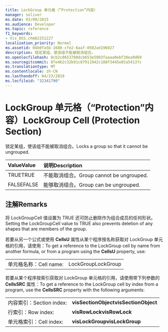 ```yaml
---
title: LockGroup 单元格（“Protection”内容）
manager: soliver
ms.date: 03/09/2015
ms.audience: Developer
ms.topic: reference
f1_keywords:
- Vis_DSS.chm82251227
localization_priority: Normal
ms.assetid: 04b0fa5b-1680-cfe2-6aaf-0502ad196027
description: 锁定某组，使该组不能被取消组合。
ms.openlocfilehash: 0cb2c0653780dcb653e5903faaaa0ebf30ea9d69
ms.sourcegitcommit: 8fe462c32b91c87911942c188f3445e85a54137c
ms.translationtype: MT
ms.contentlocale: zh-CN
ms.lasthandoff: 04/23/2019
ms.locfileid: "32341790"
---
```

# <a name="lockgroup-cell-protection-section"></a><span data-ttu-id="5c638-103">LockGroup 单元格（“Protection”内容）</span><span class="sxs-lookup"><span data-stu-id="5c638-103">LockGroup Cell (Protection Section)</span></span>

<span data-ttu-id="5c638-104">锁定某组，使该组不能被取消组合。</span><span class="sxs-lookup"><span data-stu-id="5c638-104">Locks a group so that it cannot be ungrouped.</span></span>
  
|<span data-ttu-id="5c638-105">**Value**</span><span class="sxs-lookup"><span data-stu-id="5c638-105">**Value**</span></span>|<span data-ttu-id="5c638-106">**说明**</span><span class="sxs-lookup"><span data-stu-id="5c638-106">**Description**</span></span>|
|:-----|:-----|
|<span data-ttu-id="5c638-107">TRUE</span><span class="sxs-lookup"><span data-stu-id="5c638-107">TRUE</span></span>  <br/> |<span data-ttu-id="5c638-108">不能取消组合。</span><span class="sxs-lookup"><span data-stu-id="5c638-108">Group cannot be ungrouped.</span></span>  <br/> |
|<span data-ttu-id="5c638-109">FALSE</span><span class="sxs-lookup"><span data-stu-id="5c638-109">FALSE</span></span>  <br/> |<span data-ttu-id="5c638-110">能够取消组合。</span><span class="sxs-lookup"><span data-stu-id="5c638-110">Group can be ungrouped.</span></span>  <br/> |
   
## <a name="remarks"></a><span data-ttu-id="5c638-111">注解</span><span class="sxs-lookup"><span data-stu-id="5c638-111">Remarks</span></span>

<span data-ttu-id="5c638-112">将 LockGroupCell 值设置为 TRUE 还可防止删除作为组合成员的任何形状。</span><span class="sxs-lookup"><span data-stu-id="5c638-112">Setting the LockGroupCell value to TRUE also prevents deletion of any shapes that are members of the group.</span></span>
  
<span data-ttu-id="5c638-113">若要从另一个公式或使用 **CellsU** 属性从某个程序按名称获取对 LockGroup 单元格的引用，请使用：</span><span class="sxs-lookup"><span data-stu-id="5c638-113">To get a reference to the LockGroup cell by name from another formula, or from a program using the **CellsU** property, use:</span></span> 
  
|||
|:-----|:-----|
|<span data-ttu-id="5c638-114">单元格名称：</span><span class="sxs-lookup"><span data-stu-id="5c638-114">Cell name:</span></span>  <br/> |<span data-ttu-id="5c638-115">LockGroup</span><span class="sxs-lookup"><span data-stu-id="5c638-115">LockGroup</span></span>  <br/> |
   
<span data-ttu-id="5c638-116">若要从某个程序按索引获取对 LockGroup 单元格的引用，请使用带下列参数的 **CellsSRC** 属性：</span><span class="sxs-lookup"><span data-stu-id="5c638-116">To get a reference to the LockGroup cell by index from a program, use the **CellsSRC** property with the following arguments:</span></span> 
  
|||
|:-----|:-----|
|<span data-ttu-id="5c638-117">内容索引：</span><span class="sxs-lookup"><span data-stu-id="5c638-117">Section index:</span></span>  <br/> |<span data-ttu-id="5c638-118">**visSectionObject**</span><span class="sxs-lookup"><span data-stu-id="5c638-118">**visSectionObject**</span></span> <br/> |
|<span data-ttu-id="5c638-119">行索引：</span><span class="sxs-lookup"><span data-stu-id="5c638-119">Row index:</span></span>  <br/> |<span data-ttu-id="5c638-120">**visRowLock**</span><span class="sxs-lookup"><span data-stu-id="5c638-120">**visRowLock**</span></span> <br/> |
|<span data-ttu-id="5c638-121">单元格索引：</span><span class="sxs-lookup"><span data-stu-id="5c638-121">Cell index:</span></span>  <br/> |<span data-ttu-id="5c638-122">**visLockGroup**</span><span class="sxs-lookup"><span data-stu-id="5c638-122">**visLockGroup**</span></span> <br/> |
   

